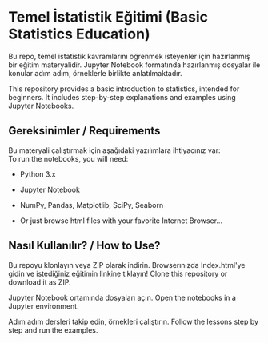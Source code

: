 # Temel İstatistik Eğitimi (Basic Statistics Education)

Bu repo, temel istatistik kavramlarını öğrenmek isteyenler için hazırlanmış bir eğitim materyalidir. Jupyter Notebook formatında hazırlanmış dosyalar ile konular adım adım, örneklerle birlikte anlatılmaktadır.

This repository provides a basic introduction to statistics, intended for beginners. It includes step-by-step explanations and examples using Jupyter Notebooks.


## Gereksinimler / Requirements

Bu materyali çalıştırmak için aşağıdaki yazılımlara ihtiyacınız var:  
To run the notebooks, you will need:

- Python 3.x  
- Jupyter Notebook  
- NumPy, Pandas, Matplotlib, SciPy, Seaborn


- Or just browse html files with your favorite Internet Browser...



## Nasıl Kullanılır? / How to Use?
Bu repoyu klonlayın veya ZIP olarak indirin. 
Browserınızda Index.html'ye gidin ve istediğiniz eğitimin linkine tıklayın!
Clone this repository or download it as ZIP.

Jupyter Notebook ortamında dosyaları açın.
Open the notebooks in a Jupyter environment.

Adım adım dersleri takip edin, örnekleri çalıştırın.
Follow the lessons step by step and run the examples.